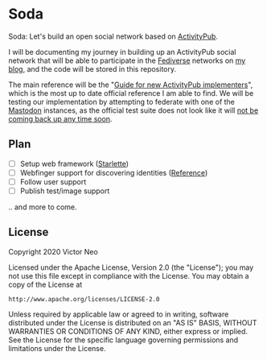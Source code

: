 # Soda
Soda: Let's build an open social network based on [ActivityPub][1].

I will be documenting my journey in building up an ActivityPub social network that will be able to participate in the [Fediverse][2] networks on [my blog][3], and the code will be stored in this repository.

The main reference will be the "[Guide for new ActivityPub implementers][4]", which is the most up to date official reference I am able to find. We will be testing our implementation by attempting to federate with one of the [Mastodon][5] instances, as the official test suite does not look like it will [not be coming back up any time soon][6].

## Plan
- [ ] Setup web framework ([Starlette][7])
- [ ] Webfinger support for discovering identities ([Reference][8])
- [ ] Follow user support
- [ ] Publish test/image support

.. and more to come.


## License

Copyright 2020 Victor Neo

Licensed under the Apache License, Version 2.0 (the "License");
you may not use this file except in compliance with the License.
You may obtain a copy of the License at

```
http://www.apache.org/licenses/LICENSE-2.0
```

Unless required by applicable law or agreed to in writing, software
distributed under the License is distributed on an "AS IS" BASIS,
WITHOUT WARRANTIES OR CONDITIONS OF ANY KIND, either express or implied.
See the License for the specific language governing permissions and
limitations under the License.


[1]: https://activitypub.rocks/
[2]: https://fediverse.party/
[3]: https://cheshire.io
[4]: https://socialhub.activitypub.rocks/t/guide-for-new-activitypub-implementers/479
[5]: https://github.com/tootsuite/mastodon
[6]: https://socialhub.activitypub.rocks/t/the-activitypub-test-suite/290
[7]: https://www.starlette.io/
[8]: https://blog.joinmastodon.org/2018/06/how-to-implement-a-basic-activitypub-server/
